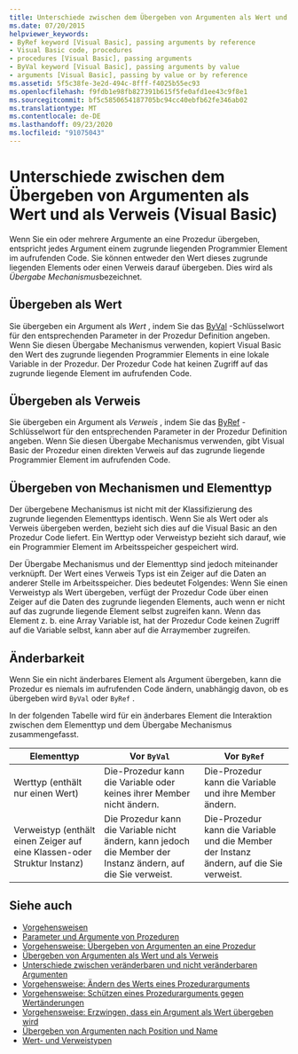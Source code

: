 ```yaml
---
title: Unterschiede zwischen dem Übergeben von Argumenten als Wert und als Verweis
ms.date: 07/20/2015
helpviewer_keywords:
- ByRef keyword [Visual Basic], passing arguments by reference
- Visual Basic code, procedures
- procedures [Visual Basic], passing arguments
- ByVal keyword [Visual Basic], passing arguments by value
- arguments [Visual Basic], passing by value or by reference
ms.assetid: 5f5c38fe-3e2d-494c-8fff-f4025b55ec93
ms.openlocfilehash: f9fdb1e98fb827391b615f5fe0afd1ee43c9f8e1
ms.sourcegitcommit: bf5c5850654187705bc94cc40ebfb62fe346ab02
ms.translationtype: MT
ms.contentlocale: de-DE
ms.lasthandoff: 09/23/2020
ms.locfileid: "91075043"
---
```

# <a name="differences-between-passing-an-argument-by-value-and-by-reference-visual-basic"></a>Unterschiede zwischen dem Übergeben von Argumenten als Wert und als Verweis (Visual Basic)

Wenn Sie ein oder mehrere Argumente an eine Prozedur übergeben, entspricht jedes Argument einem zugrunde liegenden Programmier Element im aufrufenden Code. Sie können entweder den Wert dieses zugrunde liegenden Elements oder einen Verweis darauf übergeben. Dies wird als *Übergabe Mechanismus*bezeichnet.  
  
## <a name="passing-by-value"></a>Übergeben als Wert  

 Sie übergeben ein Argument als *Wert* , indem Sie das [ByVal](../../../language-reference/modifiers/byval.md) -Schlüsselwort für den entsprechenden Parameter in der Prozedur Definition angeben. Wenn Sie diesen Übergabe Mechanismus verwenden, kopiert Visual Basic den Wert des zugrunde liegenden Programmier Elements in eine lokale Variable in der Prozedur. Der Prozedur Code hat keinen Zugriff auf das zugrunde liegende Element im aufrufenden Code.  
  
## <a name="passing-by-reference"></a>Übergeben als Verweis  

 Sie übergeben ein Argument als *Verweis* , indem Sie das [ByRef](../../../language-reference/modifiers/byref.md) -Schlüsselwort für den entsprechenden Parameter in der Prozedur Definition angeben. Wenn Sie diesen Übergabe Mechanismus verwenden, gibt Visual Basic der Prozedur einen direkten Verweis auf das zugrunde liegende Programmier Element im aufrufenden Code.  
  
## <a name="passing-mechanism-and-element-type"></a>Übergeben von Mechanismen und Elementtyp  

 Der übergebene Mechanismus ist nicht mit der Klassifizierung des zugrunde liegenden Elementtyps identisch. Wenn Sie als Wert oder als Verweis übergeben werden, bezieht sich dies auf die Visual Basic an den Prozedur Code liefert. Ein Werttyp oder Verweistyp bezieht sich darauf, wie ein Programmier Element im Arbeitsspeicher gespeichert wird.  
  
 Der Übergabe Mechanismus und der Elementtyp sind jedoch miteinander verknüpft. Der Wert eines Verweis Typs ist ein Zeiger auf die Daten an anderer Stelle im Arbeitsspeicher. Dies bedeutet Folgendes: Wenn Sie einen Verweistyp als Wert übergeben, verfügt der Prozedur Code über einen Zeiger auf die Daten des zugrunde liegenden Elements, auch wenn er nicht auf das zugrunde liegende Element selbst zugreifen kann. Wenn das Element z. b. eine Array Variable ist, hat der Prozedur Code keinen Zugriff auf die Variable selbst, kann aber auf die Arraymember zugreifen.  
  
## <a name="ability-to-modify"></a>Änderbarkeit  

 Wenn Sie ein nicht änderbares Element als Argument übergeben, kann die Prozedur es niemals im aufrufenden Code ändern, unabhängig davon, ob es übergeben wird `ByVal` oder `ByRef` .  
  
 In der folgenden Tabelle wird für ein änderbares Element die Interaktion zwischen dem Elementtyp und dem Übergabe Mechanismus zusammengefasst.  
  
|Elementtyp|Vor `ByVal`|Vor `ByRef`|  
|------------------|--------------------|--------------------|  
|Werttyp (enthält nur einen Wert)|Die-Prozedur kann die Variable oder keines ihrer Member nicht ändern.|Die-Prozedur kann die Variable und ihre Member ändern.|  
|Verweistyp (enthält einen Zeiger auf eine Klassen-oder Struktur Instanz)|Die Prozedur kann die Variable nicht ändern, kann jedoch die Member der Instanz ändern, auf die Sie verweist.|Die-Prozedur kann die Variable und die Member der Instanz ändern, auf die Sie verweist.|  
  
## <a name="see-also"></a>Siehe auch

- [Vorgehensweisen](./index.md)
- [Parameter und Argumente von Prozeduren](./procedure-parameters-and-arguments.md)
- [Vorgehensweise: Übergeben von Argumenten an eine Prozedur](./how-to-pass-arguments-to-a-procedure.md)
- [Übergeben von Argumenten als Wert und als Verweis](./passing-arguments-by-value-and-by-reference.md)
- [Unterschiede zwischen veränderbaren und nicht veränderbaren Argumenten](./differences-between-modifiable-and-nonmodifiable-arguments.md)
- [Vorgehensweise: Ändern des Werts eines Prozedurarguments](./how-to-change-the-value-of-a-procedure-argument.md)
- [Vorgehensweise: Schützen eines Prozedurarguments gegen Wertänderungen](./how-to-protect-a-procedure-argument-against-value-changes.md)
- [Vorgehensweise: Erzwingen, dass ein Argument als Wert übergeben wird](./how-to-force-an-argument-to-be-passed-by-value.md)
- [Übergeben von Argumenten nach Position und Name](./passing-arguments-by-position-and-by-name.md)
- [Wert- und Verweistypen](../data-types/value-types-and-reference-types.md)
